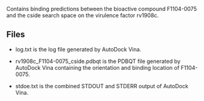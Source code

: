 Contains binding predictions between the bioactive compound F1104-0075 and the cside search space on the virulence factor rv1908c.

## Files

- log.txt is the log file generated by AutoDock Vina.

- rv1908c_F1104-0075_cside.pdbqt is the PDBQT file generated by AutoDock Vina containing the orientation and binding location of F1104-0075.

- stdoe.txt is the combined STDOUT and STDERR output of AutoDock Vina.

